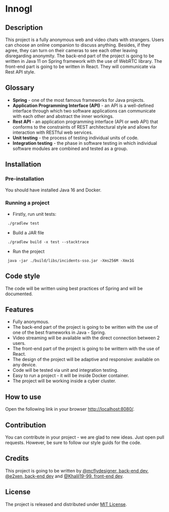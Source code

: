 # Innogl
## Description
This project is a fully anonymous web and video chats with strangers. Users can choose an online companion to discuss anything. Besides, if they agree, they can turn on their cameras to see each other leaving disregarding anonymity. The back-end part of the project is going to be written in Java 11 on Spring framework with the use of WebRTC library. The front-end part is going to be written in React. They will communicate via Rest API style.


## Glossary
- **Spring** - one of the most famous frameworks for Java projects.
- **Application Programming Interface (API)** - an API is a well-defined interface through which two software applications can communicate with each other and abstract the inner workings.
- **Rest API** - an application programming interface (API or web API) that conforms to the constraints of REST architectural style and allows for interaction with RESTful web services.
- **Unit testing** - the process of testing individual units of code.
- **Integration testing** - the phase in software testing in which individual software modules are combined and tested as a group.


## Installation
### Pre-installation
You should have installed Java 16 and Docker.

### Running a project
* Firstly, run unit tests:
```shell
 ./gradlew test
```
* Build a JAR file 
```shell
 ./gradlew build -x test --stacktrace
```
* Run the project
```
 java -jar ./build/libs/incidents-sso.jar -Xms256M -Xmx1G
```

## Code style
The code will be written using best practices of Spring and will be documented.

## Features
* Fully anonymous. 
* The back-end part of the project is going to be written with the use of one of the best frameworks in Java - Spring.
* Video streaming will be available with the direct connection between 2 users.
* The front-end part of the project is going to be writtern with the use of React.
* The design of the project will be adaptive and responsive: available on any device.
* Code will be tested via unit and integration testing. 
* Easy to run a project - it will be inside Docker container.
* The project will be working inside a cyber cluster.

## How to use
Open the following link in your browser [http://localhost:8080/](http://localhost:8080/).

## Contribution
You can contribute in your project - we are glad to new ideas. Just open pull requests. However, be sure to follow our style guids for the code.

## Credits
This project is going to be written by [@mcflydesigner, back-end dev](https://github.com/mcflydesigner), [@e2xen, back-end dev](https://github.com/e2xen) and [@Khalil19-99, front-end dev](https://github.com/Khalil19-99).

## License
The project is released and distributed under [MIT License](https://en.wikipedia.org/wiki/MIT_License).
